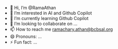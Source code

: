 - 👋 Hi, I’m @RamaAthan
- 👀 I’m interested in AI and Github Copilot
- 🌱 I’m currently learning Github Copilot
- 💞️ I’m looking to collaborate on ...
- 📫 How to reach me ramachary.athan@bcbsal.org
- 😄 Pronouns: ...
- ⚡ Fun fact: ...

<!---
RamaAthan/RamaAthan is a ✨ special ✨ repository because its `README.md` (this file) appears on your GitHub profile.
You can click the Preview link to take a look at your changes.
--->
